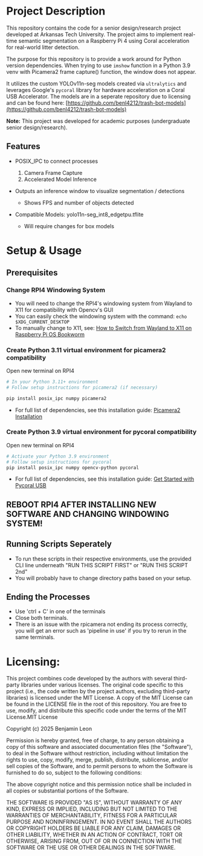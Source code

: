 # Project Description

This repository contains the code for a senior design/research project developed at Arkansas Tech University. The project aims to implement real-time semantic segmentation on a Raspberry Pi 4 using Coral acceleration for real-world litter detection. 

The purpose for this repository is to provide a work around for Python version dependencies. When trying to use `imshow` function in a Python 3.9 venv with Picamera2 frame capture() function, the window does not appear.

It utilizes the custom YOLOv11n-seg models created via `ultralytics` and leverages Google's `pycoral` library for hardware acceleration on a Coral USB Accelerator.
The models are in a seperate repository due to licensing and can be found here: [https://github.com/benl4212/trash-bot-models](https://github.com/benl4212/trash-bot-models)

**Note:** This project was developed for academic purposes (undergraduate senior design/research).


## Features

* POSIX_IPC to connect processes
   1. Camera Frame Capture
   2. Accelerated Model Inference

* Outputs an inference window to visualize segmentation / detections
  * Shows FPS and number of objects detected

* Compatible Models: yolo11n-seg_int8_edgetpu.tflite
  * Will require changes for box models



# Setup & Usage

## Prerequisites 
### Change RPI4 Windowing System
* You will need to change the RPI4's windowing system from Wayland to X11 for compatibility with Opencv's GUI
* You can easily check the windowing system with the command: `echo $XDG_CURRENT_DESKTOP`
* To manually change to X11, see: [How to Switch from Wayland to X11 on Raspberry Pi OS Bookworm](https://www.geeks3d.com/20240509/how-to-switch-from-wayland-to-x11-on-raspberry-pi-os-bookworm/)

### Create Python 3.11 virtual environment for picamera2 compatibility
Open new terminal on RPI4
```bash
# In your Python 3.11+ environment
# Follow setup instructions for picamera2 (if necessary)

pip install posix_ipc numpy picamera2
```
* For full list of dependencies, see this installation guide:   [Picamera2 Installation](https://github.com/raspberrypi/picamera2/blob/main/README.md)


### Create Python 3.9 virtual environment for pycoral compatibility
Open new terminal on RPI4
```bash
# Activate your Python 3.9 environment
# Follow setup instructions for pycoral
pip install posix_ipc numpy opencv-python pycoral
```
* For full list of dependencies, see this installation guide:   [Get Started with Pycoral USB](https://coral.ai/docs/accelerator/get-started/)

## REBOOT RPI4 AFTER INSTALLING NEW SOFTWARE AND CHANGING WINDOWING SYSTEM!


## Running Scripts Seperately
* To run these scripts in their respective environments, use the provided CLI line
  underneath "RUN THIS SCRIPT FIRST" or "RUN THIS SCRIPT 2nd"
* You will probably have to change directory paths based on your setup.


## Ending the Processes
* Use 'ctrl + C' in one of the terminals
* Close both terminals.
* There is an issue with the rpicamera not ending its process correctly, you will get an error such as 'pipeline in use' if you try to rerun in the same terminals.



# Licensing:
This project combines code developed by the authors with several third-party libraries under various licenses. The original code specific to this project (i.e., the code written by the project authors, excluding third-party libraries) is licensed under the MIT License. A copy of the MIT License can be found in the LICENSE file in the root of this repository. You are free to use, modify, and distribute this specific code under the terms of the MIT License.MIT License

Copyright (c) 2025 Benjamin Leon

Permission is hereby granted, free of charge, to any person obtaining a copy
of this software and associated documentation files (the "Software"), to deal
in the Software without restriction, including without limitation the rights
to use, copy, modify, merge, publish, distribute, sublicense, and/or sell
copies of the Software, and to permit persons to whom the Software is
furnished to do so, subject to the following conditions:

The above copyright notice and this permission notice shall be included in all
copies or substantial portions of the Software.

THE SOFTWARE IS PROVIDED "AS IS", WITHOUT WARRANTY OF ANY KIND, EXPRESS OR
IMPLIED, INCLUDING BUT NOT LIMITED TO THE WARRANTIES OF MERCHANTABILITY,
FITNESS FOR A PARTICULAR PURPOSE AND NONINFRINGEMENT. IN NO EVENT SHALL THE
AUTHORS OR COPYRIGHT HOLDERS BE LIABLE FOR ANY CLAIM, DAMAGES OR OTHER
LIABILITY, WHETHER IN AN ACTION OF CONTRACT, TORT OR OTHERWISE, ARISING FROM,
OUT OF OR IN CONNECTION WITH THE SOFTWARE OR THE USE OR OTHER DEALINGS IN THE
SOFTWARE.
